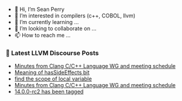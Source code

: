 - 👋 Hi, I’m Sean Perry
- 👀 I’m interested in compilers (c++, COBOL, llvm)
- 🌱 I’m currently learning ...
- 💞️ I’m looking to collaborate on ...
- 📫 How to reach me ...

<!---
s66perry/s66perry is a ✨ special ✨ repository because its `README.md` (this file) appears on your GitHub profile.
You can click the Preview link to take a look at your changes.
--->
### 📕 Latest LLVM Discourse Posts

<!-- DISCOURSE-LLVM:START -->
- [Minutes from Clang C/C++ Language WG and meeting schedule](https://discourse.llvm.org/t/minutes-from-clang-c-c-language-wg-and-meeting-schedule/60644/3)
- [Meaning of hasSideEffects bit](https://discourse.llvm.org/t/meaning-of-hassideeffects-bit/60694/4)
- [find the scope of local variable](https://discourse.llvm.org/t/find-the-scope-of-local-variable/60692/2)
- [Minutes from Clang C/C++ Language WG and meeting schedule](https://discourse.llvm.org/t/minutes-from-clang-c-c-language-wg-and-meeting-schedule/60644/2)
- [14.0.0-rc2 has been tagged](https://discourse.llvm.org/t/14-0-0-rc2-has-been-tagged/60621/8)
<!-- DISCOURSE-LLVM:END -->
